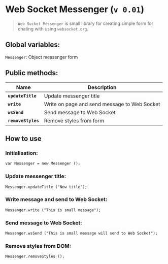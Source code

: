 # Web Socket Messenger (**`v 0.01`**)
> `Web Socket Messenger` is small library for creating simple form for chating
> with using `websocket.org`.

## Global variables:
  `Messenger`: Object messenger form
  
## Public methods:
| Name  | Description |
| ------------- | ------------- |
| **`updateTitle`**  | Update messenger title  |
| **`write`**  | Write on page and send message to Web Socket  |
| **`wsSend`**  | Send message to Web Socket  |
| **`removeStyles`**  | Remove styles from form  |

## How to use

### Initialisation:
```
var Messenger = new Messenger ();
```

### Update messenger title:
```
Messenger.updateTitle ("New title");
```

### Write message and send to Web Socket:
```
Messenger.write ("This is small message");
```

### Send message to Web Socket:
```
Messenger.wsSend ("This is small message will send to Web Socket");
```

### Remove styles from DOM:
```
Messenger.removeStyles ();
```

